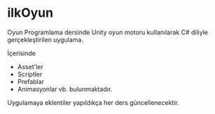 # ilkOyun
Oyun Programlama dersinde Unity oyun motoru kullanılarak C# diliyle gerçekleştirilen uygulama.

İçerisinde
- Asset'ler
- Scriptler
- Prefablar
- Animasyonlar
vb. bulunmaktadır.

Uygulamaya eklentiler yapıldıkça her ders güncellenecektir.
